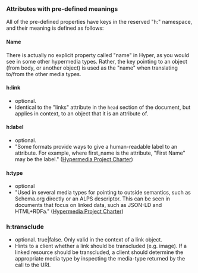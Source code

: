 ### Attributes with pre-defined meanings

All of the pre-defined properties have keys in the
reserved "h:" namespace, and their meaning is defined as follows:

#### Name

There is actually no explicit property called "name" in Hyper, as you would see
in some other hypermedia types. Rather, the key pointing to an object
(from body, or another object)  is used as the "name" when translating
to/from the other media types.

#### h:link

  - optional.
  - Identical to the "links" attribute in the `head` section of the document,
    but applies in context, to an object that it is an attribute of.

#### h:label

  - optional.
  - "Some formats provide ways to give a human-readable label to an attribute.
    For example, where first_name is the attribute, "First Name" may be the
    label." ([Hypermedia Project
    Charter](https://github.com/the-hypermedia-project/charter/blob/master/reference/hypermedia-elements.md))

#### h:type

  - optional
  - "Used in several media types for pointing to outside semantics, such as
    Schema.org directly or an ALPS descriptor. This can be seen in documents
    that focus on linked data, such as JSON-LD and HTML+RDFa." ([Hypermedia
    Project
    Charter](https://github.com/the-hypermedia-project/charter/blob/master/reference/hypermedia-elements.md))

### h:transclude

  - optional. true|false. Only valid in the context of a link object.
  - Hints to a client whether a link should be transcluded (e.g. image). If a
    linked resource should be transcluded, a client should determine the
    appropriate media type by inspecting the media-type returned by the call
    to the URI.
